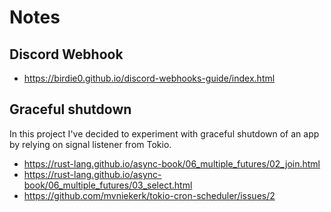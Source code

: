 # Notes

## Discord Webhook

- https://birdie0.github.io/discord-webhooks-guide/index.html

## Graceful shutdown

In this project I've decided to experiment with graceful shutdown of an app by relying on signal listener from Tokio.

- https://rust-lang.github.io/async-book/06_multiple_futures/02_join.html
- https://rust-lang.github.io/async-book/06_multiple_futures/03_select.html
- https://github.com/mvniekerk/tokio-cron-scheduler/issues/2
